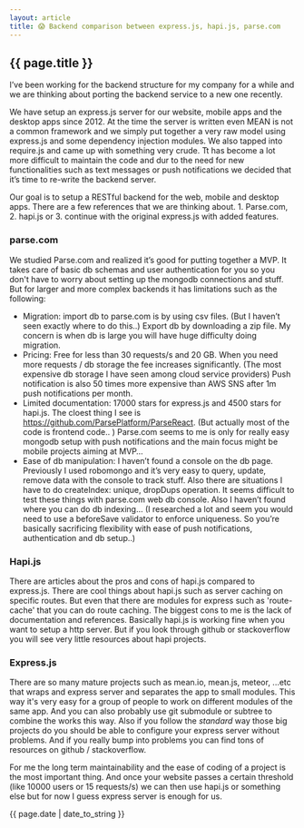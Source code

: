 ```yaml
---
layout: article
title: 😱 Backend comparison between express.js, hapi.js, parse.com
---
```

## {{ page.title }}

I’ve been working for the backend structure for my company for a while and we are thinking about porting the backend service to a new one recently.

We have setup an express.js server for our website, mobile apps and the desktop apps since 2012. At the time the server is written even MEAN is not a common framework and we simply put together a very raw model using express.js and some dependency injection modules.  We also tapped into require.js and came up with something very crude.  Tt has become a lot more difficult to maintain the code and dur to the need for new functionalities such as text messages or push notifications we decided that it’s time to re-write the backend server.

Our goal is to setup a RESTful backend for the web, mobile and desktop apps. There are a few references that we are thinking about.  1. Parse.com, 2. hapi.js or 3. continue with the original express.js with added features.

### parse.com

We studied Parse.com and realized it’s good for putting together a MVP. It takes care of basic db schemas and user authentication for you so you don't have to worry about setting up the mongodb connections and stuff.  But for larger and more complex backends it has limitations such as the following:

* Migration: import db to parse.com is by using csv files. (But I haven’t seen exactly where to do this..)  Export db by downloading a zip file. My concern is when db is large you will have huge difficulty doing migration.
* Pricing: Free for less than 30 requests/s and 20 GB.  When you need more requests / db storage the fee increases significantly.  (The most expensive db storage I have seen among cloud service providers) Push notification is also 50 times more expensive than AWS SNS after 1m push notifications per month.
* Limited documentation: 17000 stars for express.js and 4500 stars for hapi.js.  The cloest thing I see is https://github.com/ParsePlatform/ParseReact.  (But actually most of the code is frontend code.. ) Parse.com seems to me is only for really easy mongodb setup with push notifications and the main focus might be mobile projects aiming at MVP…
* Ease of db manipulation: I haven’t found a console on the db page.  Previously I used robomongo and it’s very easy to query, update, remove data with the console to track stuff.  Also there are situations I have to do createIndex: unique, dropDups operation.  It seems difficult to test these things with parse.com web db console. Also I haven’t found where you can do db indexing… (I researched a lot and seem you would need to use a beforeSave validator to enforce uniqueness. So you’re basically sacrificing flexibility with ease of push notifications, authentication and db setup..)

### Hapi.js

There are articles about the pros and cons of hapi.js compared to express.js.  There are cool things about hapi.js such as server caching on specific routes. But even that there are modules for express such as 'route-cache' that you can do route caching.  The biggest cons to me is the lack of documentation and references.  Basically hapi.js is working fine when you want to setup a http server.  But if you look through github or stackoverflow you will see very little resources about hapi projects.

### Express.js

There are so many mature projects such as mean.io, mean.js, meteor, ...etc that wraps and express server and separates the app to small modules.  This way it's very easy for a group of people to work on different modules of the same app.  And you can also probably use git submodule or subtree to combine the works this way.  Also if you follow the *standard* way those big projects do you should be able to configure your express server without problems. And if you really bump into problems you can find tons of resources on github / stackoverflow.

For me the long term maintainability and the ease of coding of a project is the most important thing.  And once your website passes a certain threshold (like 10000 users or 15 requests/s) we can then use hapi.js or something else but for now I guess express server is enough for us.

{{ page.date | date_to_string }}





